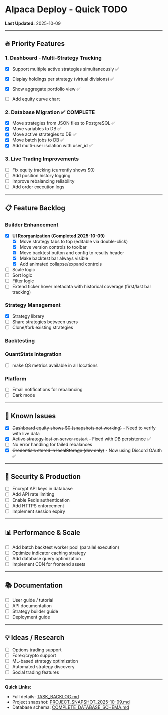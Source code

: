 # Alpaca Deploy - Quick TODO

**Last Updated:** 2025-10-09

---

## 🔥 Priority Features

### 1. Dashboard - Multi-Strategy Tracking
- [x] Support multiple active strategies simultaneously ✅
- [x] Display holdings per strategy (virtual divisions) ✅
- [x] Show aggregate portfolio view ✅
- [ ] Add equity curve chart


### 2. Database Migration ✅ COMPLETE
- [x] Move strategies from JSON files to PostgreSQL ✅
- [x] Move variables to DB ✅
- [x] Move active strategies to DB ✅
- [x] Move batch jobs to DB ✅
- [x] Add multi-user isolation with user_id ✅

### 3. Live Trading Improvements
- [ ] Fix equity tracking (currently shows $0)
- [ ] Add position history logging
- [ ] Improve rebalancing reliability
- [ ] Add order execution logs

---

## 📋 Feature Backlog

### Builder Enhancement
- [x] **UI Reorganization (Completed 2025-10-09)**
  - [x] Move strategy tabs to top (editable via double-click)
  - [x] Move version controls to toolbar
  - [x] Move backtest button and config to results header
  - [x] Make backtest bar always visible
  - [x] Add animated collapse/expand controls
- [ ] Scale logic
- [ ] Sort logic
- [ ] Filter logic
- [ ] Extend ticker hover metadata with historical coverage (first/last bar tracking)

### Strategy Management
- [x] Strategy library
- [ ] Share strategies between users
- [ ] Clone/fork existing strategies

### Backtesting

### QuantStats Integration
- [ ] make QS metrics available in all locations

### Platform
- [ ] Email notifications for rebalancing
- [ ] Dark mode

---

## 🐛 Known Issues

- [x] ~~Dashboard equity shows $0 (snapshots not working)~~ - Need to verify with live data
- [x] ~~Active strategy lost on server restart~~ - Fixed with DB persistence ✅
- [ ] No error handling for failed rebalances
- [x] ~~Credentials stored in localStorage (dev only)~~ - Now using Discord OAuth ✅

---

## 🔐 Security & Production

- [ ] Encrypt API keys in database
- [ ] Add API rate limiting
- [ ] Enable Redis authentication
- [ ] Add HTTPS enforcement
- [ ] Implement session expiry

---

## 📊 Performance & Scale

- [ ] Add batch backtest worker pool (parallel execution)
- [ ] Optimize indicator caching strategy
- [ ] Add database query optimization
- [ ] Implement CDN for frontend assets

---

## 📚 Documentation

- [ ] User guide / tutorial
- [ ] API documentation
- [ ] Strategy builder guide
- [ ] Deployment guide

---

## 💡 Ideas / Research

- [ ] Options trading support
- [ ] Forex/crypto support
- [ ] ML-based strategy optimization
- [ ] Automated strategy discovery
- [ ] Social trading features

---

**Quick Links:**
- Full details: [TASK_BACKLOG.md](./TASK_BACKLOG.md)
- Project snapshot: [PROJECT_SNAPSHOT_2025-10-09.md](./PROJECT_SNAPSHOT_2025-10-09.md)
- Database schema: [COMPLETE_DATABASE_SCHEMA.md](./COMPLETE_DATABASE_SCHEMA.md)
